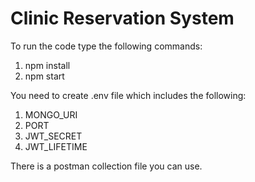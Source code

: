 # Clinic Reservation System

To run the code type the following commands:
1. npm install
2. npm start

You need to create .env file which includes the following:
1. MONGO_URI
2. PORT
3. JWT_SECRET
4. JWT_LIFETIME

There is a postman collection file you can use.
